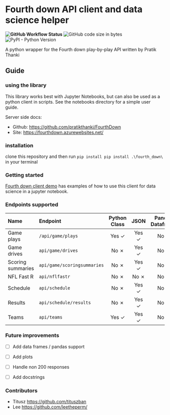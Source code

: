 # Fourth down API client and data science helper

**![GitHub Workflow Status](https://img.shields.io/github/actions/workflow/status/leetheperm/Forth-Down-API-client/python-package.yml)**
![GitHub code size in bytes](https://img.shields.io/github/languages/code-size/leetheperm/Forth-Down-API-client)
![PyPI - Python Version](https://img.shields.io/pypi/pyversions/requests)

A python wrapper for the Fourth down play-by-play API written by Pratik Thanki


## Guide

### using the library

This library works best with Jupyter Notebooks, but can also be used as a python client in scripts. See the notebooks directory for a simple user guide.

Server side docs:

- Github: https://github.com/pratikthanki/FourthDown
- Site: https://fourthdown.azurewebsites.net/

### installation

clone this repository and then run  `pip install pip install .\fourth_down\` in your terminal

### Getting started


[Fourth down client demo](/notebooks/fourth_down_demo.ipynb) has examples of how to use this client for data science in a jupyter notebook.


### Endpoints supported

| Name| Endpoint     |Python Class | JSON | Pandas Dataframe    |
| :---       | :---        |    :----:   |         :---: |  :---:
|Game plays| `/api/game/plays` | Yes &check; | Yes &check;  |No &cross;|
|Game drives| `api/game/drives`   | No &cross;| Yes  &check;    | No &cross;|
|Scoring summaries| `api/game/scoringsummaries` | No &cross; | Yes &check; | No &cross;|
|NFL Fast R| `api/nflfastr`   | No &cross; | No  &cross; | No &cross;|
|Schedule| `api/schedule`   | No &cross;| Yes  &check;    | No &cross;|
|Results| `api/schedule/results`   | No &cross; | Yes &check;  | No &cross;|
|Teams| `api/teams`   | Yes &check;| Yes  &check; | No &cross;|

### Future improvements

- [ ] Add data frames / pandas support
- [ ] Add plots
- [ ] Handle non 200 responses
- [ ] Add docstrings


### Contributors
- Titusz https://github.com/tituszban
- Lee https://github.com/leetheperm/
